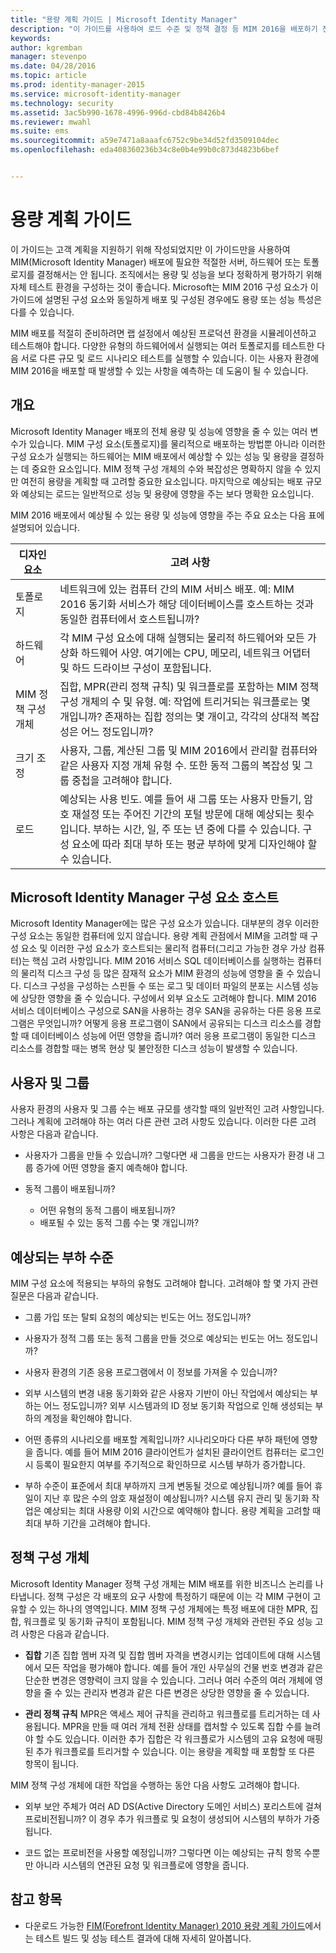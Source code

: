 ```yaml
---
title: "용량 계획 가이드 | Microsoft Identity Manager"
description: "이 가이드를 사용하여 로드 수준 및 정책 결정 등 MIM 2016을 배포하기 전에 고려해야 하는 변수를 이해할 수 있습니다."
keywords: 
author: kgremban
manager: stevenpo
ms.date: 04/28/2016
ms.topic: article
ms.prod: identity-manager-2015
ms.service: microsoft-identity-manager
ms.technology: security
ms.assetid: 3ac5b990-1678-4996-996d-cbd84b8426b4
ms.reviewer: mwahl
ms.suite: ems
ms.sourcegitcommit: a59e7471a8aaafc6752c9be34d52fd3509104dec
ms.openlocfilehash: eda408360236b34c8e0b4e99b0c873d4823b6bef


---
```


# 용량 계획 가이드

이 가이드는 고객 계획을 지원하기 위해 작성되었지만 이 가이드만을 사용하여 MIM(Microsoft Identity Manager) 배포에 필요한 적절한 서버, 하드웨어 또는 토폴로지를 결정해서는 안 됩니다. 조직에서는 용량 및 성능을 보다 정확하게 평가하기 위해 자체 테스트 환경을 구성하는 것이 좋습니다. Microsoft는 MIM 2016 구성 요소가 이 가이드에 설명된 구성 요소와 동일하게 배포 및 구성된 경우에도 용량 또는 성능 특성은 다를 수 있습니다.

MIM 배포를 적절히 준비하려면 랩 설정에서 예상된 프로덕션 환경을 시뮬레이션하고 테스트해야 합니다. 다양한 유형의 하드웨어에서 실행되는 여러 토폴로지를 테스트한 다음 서로 다른 규모 및 로드 시나리오 테스트를 실행할 수 있습니다. 이는 사용자 환경에 MIM 2016을 배포할 때 발생할 수 있는 사항을 예측하는 데 도움이 될 수 있습니다.


## 개요
Microsoft Identity Manager 배포의 전체 용량 및 성능에 영향을 줄 수 있는 여러 변수가 있습니다. MIM 구성 요소(토폴로지)를 물리적으로 배포하는 방법뿐 아니라 이러한 구성 요소가 실행되는 하드웨어는 MIM 배포에서 예상할 수 있는 성능 및 용량을 결정하는 데 중요한 요소입니다. MIM 정책 구성 개체의 수와 복잡성은 명확하지 않을 수 있지만 여전히 용량을 계획할 때 고려할 중요한 요소입니다. 마지막으로 예상되는 배포 규모와 예상되는 로드는 일반적으로 성능 및 용량에 영향을 주는 보다 명확한 요소입니다.

MIM 2016 배포에서 예상될 수 있는 용량 및 성능에 영향을 주는 주요 요소는 다음 표에 설명되어 있습니다.

| 디자인 요소 | 고려 사항 |
| ------------- | -------------- |
| 토폴로지 | 네트워크에 있는 컴퓨터 간의 MIM 서비스 배포. 예: MIM 2016 동기화 서비스가 해당 데이터베이스를 호스트하는 것과 동일한 컴퓨터에서 호스트됩니까? |
| 하드웨어 | 각 MIM 구성 요소에 대해 실행되는 물리적 하드웨어와 모든 가상화 하드웨어 사양. 여기에는 CPU, 메모리, 네트워크 어댑터 및 하드 드라이브 구성이 포함됩니다. |
| MIM 정책 구성 개체 | 집합, MPR(관리 정책 규칙) 및 워크플로를 포함하는 MIM 정책 구성 개체의 수 및 유형. 예: 작업에 트리거되는 워크플로는 몇 개입니까? 존재하는 집합 정의는 몇 개이고, 각각의 상대적 복잡성은 어느 정도입니까? |
| 크기 조정 | 사용자, 그룹, 계산된 그룹 및 MIM 2016에서 관리할 컴퓨터와 같은 사용자 지정 개체 유형 수. 또한 동적 그룹의 복잡성 및 그룹 중첩을 고려해야 합니다. |
| 로드 | 예상되는 사용 빈도. 예를 들어 새 그룹 또는 사용자 만들기, 암호 재설정 또는 주어진 기간의 포털 방문에 대해 예상되는 횟수입니다. 부하는 시간, 일, 주 또는 년 중에 다를 수 있습니다. 구성 요소에 따라 최대 부하 또는 평균 부하에 맞게 디자인해야 할 수 있습니다.


## Microsoft Identity Manager 구성 요소 호스트
Microsoft Identity Manager에는 많은 구성 요소가 있습니다. 대부분의 경우 이러한 구성 요소는 동일한 컴퓨터에 있지 않습니다. 용량 계획 관점에서 MIM을 고려할 때 구성 요소 및 이러한 구성 요소가 호스트되는 물리적 컴퓨터(그리고 가능한 경우 가상 컴퓨터)는 핵심 고려 사항입니다. MIM 2016 서비스 SQL 데이터베이스를 실행하는 컴퓨터의 물리적 디스크 구성 등 많은 잠재적 요소가 MIM 환경의 성능에 영향을 줄 수 있습니다. 디스크 구성을 구성하는 스핀들 수 또는 로그 및 데이터 파일의 분포는 시스템 성능에 상당한 영향을 줄 수 있습니다. 구성에서 외부 요소도 고려해야 합니다. MIM 2016 서비스 데이터베이스 구성으로 SAN을 사용하는 경우 SAN을 공유하는 다른 응용 프로그램은 무엇입니까? 어떻게 응용 프로그램이 SAN에서 공유되는 디스크 리소스를 경합할 때 데이터베이스 성능에 어떤 영향을 줍니까? 여러 응용 프로그램이 동일한 디스크 리소스를 경합할 때는 병목 현상 및 불안정한 디스크 성능이 발생할 수 있습니다.


## 사용자 및 그룹
사용자 환경의 사용자 및 그룹 수는 배포 규모를 생각할 때의 일반적인 고려 사항입니다. 그러나 계획에 고려해야 하는 여러 다른 관련 고려 사항도 있습니다. 이러한 다른 고려 사항은 다음과 같습니다.

- 사용자가 그룹을 만들 수 있습니까? 그렇다면 새 그룹을 만드는 사용자가 환경 내 그룹 증가에 어떤 영향을 줄지 예측해야 합니다.

- 동적 그룹이 배포됩니까?
  - 어떤 유형의 동적 그룹이 배포됩니까?
  - 배포될 수 있는 동적 그룹 수는 몇 개입니까?


## 예상되는 부하 수준
MIM 구성 요소에 적용되는 부하의 유형도 고려해야 합니다. 고려해야 할 몇 가지 관련 질문은 다음과 같습니다.

- 그룹 가입 또는 탈퇴 요청의 예상되는 빈도는 어느 정도입니까?

- 사용자가 정적 그룹 또는 동적 그룹을 만들 것으로 예상되는 빈도는 어느 정도입니까?

- 사용자 환경의 기존 응용 프로그램에서 이 정보를 가져올 수 있습니까?

- 외부 시스템의 변경 내용 동기화와 같은 사용자 기반이 아닌 작업에서 예상되는 부하는 어느 정도입니까? 외부 시스템과의 ID 정보 동기화 작업으로 인해 생성되는 부하의 계정을 확인해야 합니다.

- 어떤 종류의 시나리오를 배포할 계획입니까? 시나리오마다 다른 부하 패턴에 영향을 줍니다. 예를 들어 MIM 2016 클라이언트가 설치된 클라이언트 컴퓨터는 로그인 시 등록이 필요한지 여부를 주기적으로 확인하므로 시스템 부하가 증가합니다.

- 부하 수준이 표준에서 최대 부하까지 크게 변동될 것으로 예상됩니까? 예를 들어 휴일이 지난 후 많은 수의 암호 재설정이 예상됩니까? 시스템 유지 관리 및 동기화 작업은 예상되는 최대 사용량 이외 시간으로 예약해야 합니다. 용량 계획을 고려할 때 최대 부하 기간을 고려해야 합니다.


## 정책 구성 개체

Microsoft Identity Manager 정책 구성 개체는 MIM 배포를 위한 비즈니스 논리를 나타냅니다. 정책 구성은 각 배포의 요구 사항에 특정하기 때문에 이는 각 MIM 구현이 고유할 수 있는 하나의 영역입니다. MIM 정책 구성 개체에는 특정 배포에 대한 MPR, 집합, 워크플로 및 동기화 규칙이 포함됩니다. MIM 정책 구성 개체와 관련된 주요 성능 고려 사항은 다음과 같습니다.

- **집합** 기존 집합 멤버 자격 및 집합 멤버 자격을 변경시키는 업데이트에 대해 시스템에서 모든 작업을 평가해야 합니다. 예를 들어 개인 사무실의 건물 번호 변경과 같은 단순한 변경은 영향력이 크지 않을 수 있습니다. 그러나 여러 수준의 여러 개체에 영향을 줄 수 있는 관리자 변경과 같은 다른 변경은 상당한 영향을 줄 수 있습니다.

- **관리 정책 규칙** MPR은 액세스 제어 규칙을 관리하고 워크플로를 트리거하는 데 사용됩니다. MPR을 만들 때 여러 개체 전환 상태를 캡처할 수 있도록 집합 수를 늘려야 할 수도 있습니다. 이러한 추가 집합은 각 워크플로가 시스템의 고유 요청에 매핑된 추가 워크플로를 트리거할 수 있습니다. 이는 용량을 계획할 때 포함할 또 다른 항목이 됩니다.

MIM 정책 구성 개체에 대한 작업을 수행하는 동안 다음 사항도 고려해야 합니다.

- 외부 보안 주체가 여러 AD DS(Active Directory 도메인 서비스) 포리스트에 걸쳐 프로비전됩니까? 이 경우 추가 워크플로 및 요청이 생성되어 시스템의 부하가 가중됩니다.

- 코드 없는 프로비전을 사용할 예정입니까? 그렇다면 이는 예상되는 규칙 항목 수뿐만 아니라 시스템의 연관된 요청 및 워크플로에 영향을 줍니다.


## 참고 항목
- 다운로드 가능한 [FIM(Forefront Identity Manager) 2010 용량 계획 가이드](http://go.microsoft.com/fwlink/?LinkId=200180)에서는 테스트 빌드 및 성능 테스트 결과에 대해 자세히 알아봅니다.



<!--HONumber=Apr16_HO2-->


